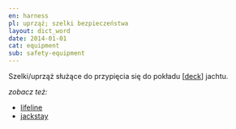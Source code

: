 ```yaml
---
en: harness
pl: uprząż; szelki bezpieczeństwa
layout: dict_word
date: 2014-01-01
cat: equipment
sub: safety-equipment
---
```


Szelki/uprząż służące do przypięcia się do pokładu [[deck](/dict/deck.html)] jachtu.

*zobacz też:*

* [lifeline](/dict/lifeline.html)
* [jackstay](/dict/jackstay.html)